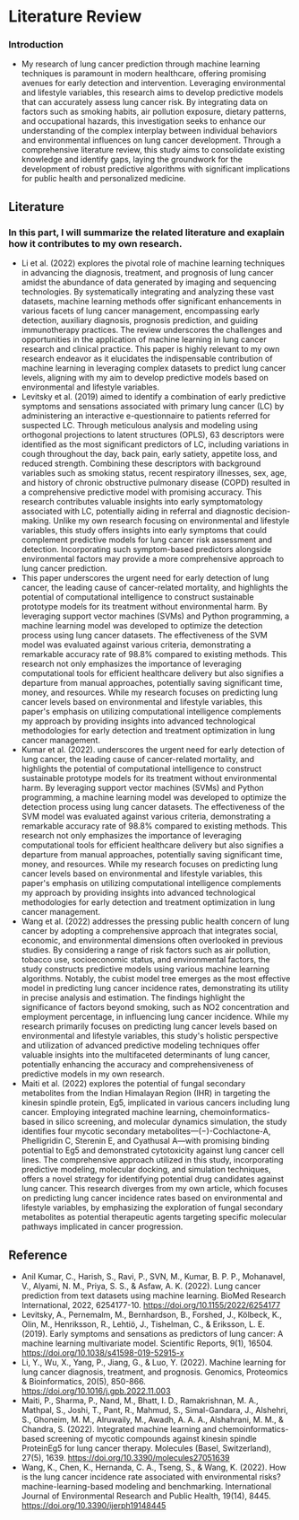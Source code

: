 # Literature Review
### Introduction
- My research of lung cancer prediction through machine learning techniques is paramount in modern healthcare, offering promising avenues for early detection and intervention. Leveraging environmental and lifestyle variables, this research aims to develop predictive models that can accurately assess lung cancer risk. By integrating data on factors such as smoking habits, air pollution exposure, dietary patterns, and occupational hazards, this investigation seeks to enhance our understanding of the complex interplay between individual behaviors and environmental influences on lung cancer development. Through a comprehensive literature review, this study aims to consolidate existing knowledge and identify gaps, laying the groundwork for the development of robust predictive algorithms with significant implications for public health and personalized medicine.
## Literature
### In this part, I will summarize the related literature and exaplain how it contributes to my own research.
- Li et al. (2022) explores the pivotal role of machine learning techniques in advancing the diagnosis, treatment, and prognosis of lung cancer amidst the abundance of data generated by imaging and sequencing technologies. By systematically integrating and analyzing these vast datasets, machine learning methods offer significant enhancements in various facets of lung cancer management, encompassing early detection, auxiliary diagnosis, prognosis prediction, and guiding immunotherapy practices. The review underscores the challenges and opportunities in the application of machine learning in lung cancer research and clinical practice. This paper is highly relevant to my own research endeavor as it elucidates the indispensable contribution of machine learning in leveraging complex datasets to predict lung cancer levels, aligning with my aim to develop predictive models based on environmental and lifestyle variables.
- Levitsky et al. (2019) aimed to identify a combination of early predictive symptoms and sensations associated with primary lung cancer (LC) by administering an interactive e-questionnaire to patients referred for suspected LC. Through meticulous analysis and modeling using orthogonal projections to latent structures (OPLS), 63 descriptors were identified as the most significant predictors of LC, including variations in cough throughout the day, back pain, early satiety, appetite loss, and reduced strength. Combining these descriptors with background variables such as smoking status, recent respiratory illnesses, sex, age, and history of chronic obstructive pulmonary disease (COPD) resulted in a comprehensive predictive model with promising accuracy. This research contributes valuable insights into early symptomatology associated with LC, potentially aiding in referral and diagnostic decision-making. Unlike my own research focusing on environmental and lifestyle variables, this study offers insights into early symptoms that could complement predictive models for lung cancer risk assessment and detection. Incorporating such symptom-based predictors alongside environmental factors may provide a more comprehensive approach to lung cancer prediction.
- This paper underscores the urgent need for early detection of lung cancer, the leading cause of cancer-related mortality, and highlights the potential of computational intelligence to construct sustainable prototype models for its treatment without environmental harm. By leveraging support vector machines (SVMs) and Python programming, a machine learning model was developed to optimize the detection process using lung cancer datasets. The effectiveness of the SVM model was evaluated against various criteria, demonstrating a remarkable accuracy rate of 98.8% compared to existing methods. This research not only emphasizes the importance of leveraging computational tools for efficient healthcare delivery but also signifies a departure from manual approaches, potentially saving significant time, money, and resources. While my research focuses on predicting lung cancer levels based on environmental and lifestyle variables, this paper's emphasis on utilizing computational intelligence complements my approach by providing insights into advanced technological methodologies for early detection and treatment optimization in lung cancer management.
- Kumar et al. (2022). underscores the urgent need for early detection of lung cancer, the leading cause of cancer-related mortality, and highlights the potential of computational intelligence to construct sustainable prototype models for its treatment without environmental harm. By leveraging support vector machines (SVMs) and Python programming, a machine learning model was developed to optimize the detection process using lung cancer datasets. The effectiveness of the SVM model was evaluated against various criteria, demonstrating a remarkable accuracy rate of 98.8% compared to existing methods. This research not only emphasizes the importance of leveraging computational tools for efficient healthcare delivery but also signifies a departure from manual approaches, potentially saving significant time, money, and resources. While my research focuses on predicting lung cancer levels based on environmental and lifestyle variables, this paper's emphasis on utilizing computational intelligence complements my approach by providing insights into advanced technological methodologies for early detection and treatment optimization in lung cancer management.
- Wang et al. (2022) addresses the pressing public health concern of lung cancer by adopting a comprehensive approach that integrates social, economic, and environmental dimensions often overlooked in previous studies. By considering a range of risk factors such as air pollution, tobacco use, socioeconomic status, and environmental factors, the study constructs predictive models using various machine learning algorithms. Notably, the cubist model tree emerges as the most effective model in predicting lung cancer incidence rates, demonstrating its utility in precise analysis and estimation. The findings highlight the significance of factors beyond smoking, such as NO2 concentration and employment percentage, in influencing lung cancer incidence. While my research primarily focuses on predicting lung cancer levels based on environmental and lifestyle variables, this study's holistic perspective and utilization of advanced predictive modeling techniques offer valuable insights into the multifaceted determinants of lung cancer, potentially enhancing the accuracy and comprehensiveness of predictive models in my own research.
- Maiti et al. (2022) explores the potential of fungal secondary metabolites from the Indian Himalayan Region (IHR) in targeting the kinesin spindle protein, Eg5, implicated in various cancers including lung cancer. Employing integrated machine learning, chemoinformatics-based in silico screening, and molecular dynamics simulation, the study identifies four mycotic secondary metabolites—(−)-Cochlactone-A, Phelligridin C, Sterenin E, and Cyathusal A—with promising binding potential to Eg5 and demonstrated cytotoxicity against lung cancer cell lines. The comprehensive approach utilized in this study, incorporating predictive modeling, molecular docking, and simulation techniques, offers a novel strategy for identifying potential drug candidates against lung cancer. This research diverges from my own article, which focuses on predicting lung cancer incidence rates based on environmental and lifestyle variables, by emphasizing the exploration of fungal secondary metabolites as potential therapeutic agents targeting specific molecular pathways implicated in cancer progression.

## Reference
- Anil Kumar, C., Harish, S., Ravi, P., SVN, M., Kumar, B. P. P., Mohanavel, V., Alyami, N. M., Priya, S. S., & Asfaw, A. K. (2022). Lung cancer prediction from text datasets using machine learning. BioMed Research International, 2022, 6254177-10. https://doi.org/10.1155/2022/6254177
- Levitsky, A., Pernemalm, M., Bernhardson, B., Forshed, J., Kölbeck, K., Olin, M., Henriksson, R., Lehtiö, J., Tishelman, C., & Eriksson, L. E. (2019). Early symptoms and sensations as predictors of lung cancer: A machine learning multivariate model. Scientific Reports, 9(1), 16504. https://doi.org/10.1038/s41598-019-52915-x
- Li, Y., Wu, X., Yang, P., Jiang, G., & Luo, Y. (2022). Machine learning for lung cancer diagnosis, treatment, and prognosis. Genomics, Proteomics & Bioinformatics, 20(5), 850-866. https://doi.org/10.1016/j.gpb.2022.11.003
- Maiti, P., Sharma, P., Nand, M., Bhatt, I. D., Ramakrishnan, M. A., Mathpal, S., Joshi, T., Pant, R., Mahmud, S., Simal-Gandara, J., Alshehri, S., Ghoneim, M. M., Alruwaily, M., Awadh, A. A. A., Alshahrani, M. M., & Chandra, S. (2022). Integrated machine learning and chemoinformatics-based screening of mycotic compounds against kinesin spindle ProteinEg5 for lung cancer therapy. Molecules (Basel, Switzerland), 27(5), 1639. https://doi.org/10.3390/molecules27051639
- Wang, K., Chen, K., Hernanda, C. A., Tseng, S., & Wang, K. (2022). How is the lung cancer incidence rate associated with environmental risks? machine-learning-based modeling and benchmarking. International Journal of Environmental Research and Public Health, 19(14), 8445. https://doi.org/10.3390/ijerph19148445
  
